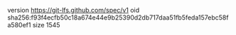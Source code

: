 version https://git-lfs.github.com/spec/v1
oid sha256:f93f4ecfb50c18a674e44e9b25390d2db717daa51fb5feda157ebc58fa580ef1
size 1545
